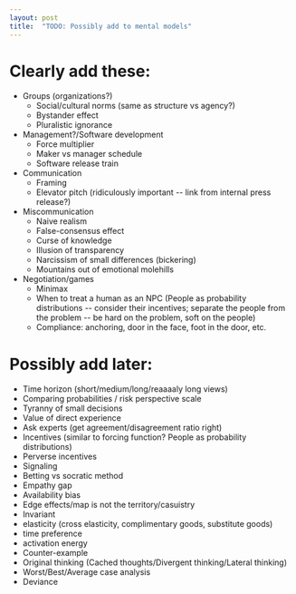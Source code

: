 ```yaml
---
layout: post
title:  "TODO: Possibly add to mental models"
---
```


# Clearly add these:

- Groups (organizations?)
  - Social/cultural norms (same as structure vs agency?)
  - Bystander effect
  - Pluralistic ignorance
- Management?/Software development
  - Force multiplier
  - Maker vs manager schedule
  - Software release train
- Communication
  - Framing
  - Elevator pitch (ridiculously important -- link from internal press
    release?)
- Miscommunication
  - Naive realism
  - False-consensus effect
  - Curse of knowledge
  - Illusion of transparency
  - Narcissism of small differences (bickering)
  - Mountains out of emotional molehills
- Negotiation/games
  - Minimax
  - When to treat a human as an NPC (People as probability
    distributions -- consider their incentives; separate the people
    from the problem -- be hard on the problem, soft on the people)
  - Compliance: anchoring, door in the face, foot in the door, etc.

# Possibly add later:

- Time horizon (short/medium/long/reaaaaly long views)
- Comparing probabilities / risk perspective scale
- Tyranny of small decisions
- Value of direct experience
- Ask experts (get agreement/disagreement ratio right)
- Incentives (similar to forcing function? People as probability
  distributions)
- Perverse incentives
- Signaling
- Betting vs socratic method
- Empathy gap
- Availability bias
- Edge effects/map is not the territory/casuistry
- Invariant
- elasticity (cross elasticity, complimentary goods, substitute goods)
- time preference
- activation energy
- Counter-example
- Original thinking (Cached thoughts/Divergent thinking/Lateral thinking)
- Worst/Best/Average case analysis
- Deviance

